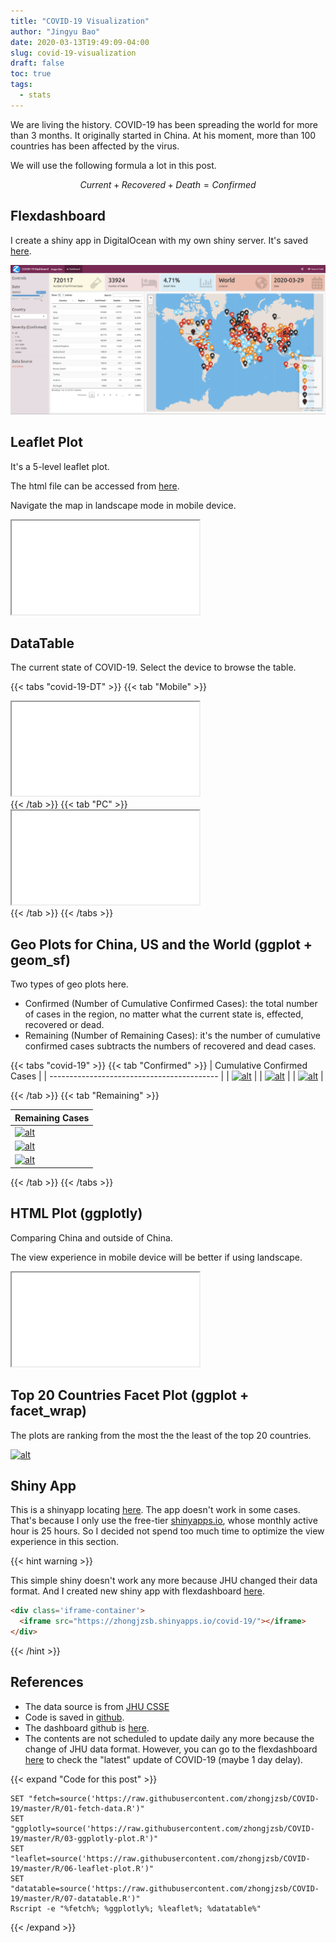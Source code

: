 ```yaml
---
title: "COVID-19 Visualization"
author: "Jingyu Bao"
date: 2020-03-13T19:49:09-04:00
slug: covid-19-visualization
draft: false
toc: true
tags:
  - stats
---
```


We are living the history. COVID-19 has been spreading the world for more than 3 months. It originally started in China. At his moment, more than 100 countries has been affected by the virus.

We will use the following formula a lot in this post.

$$
Current + Recovered + Death = Confirmed
$$

## Flexdashboard

I create a shiny app in DigitalOcean with my own shiny server. It's saved [here](https://app.zhongjzsb.com/COVID-19-dashboard/).

[![covid-19-dashboard](https://raw.githubusercontent.com/zhongjzsb/COVID-19-dashboard/master/flexdashboard-screenshot.png)](https://app.zhongjzsb.com/COVID-19-dashboard/)

## Leaflet Plot

It's a 5-level leaflet plot.

The html file can be accessed from [here](/images/leaflet-plot.html).

Navigate the map in landscape mode in mobile device.

<div class='iframe-container'>
  <iframe src="/images/leaflet-plot.html" allowfullscreen></iframe>
</div>

<!-- | Marker    | Icon    | Min   | Max   |
| :-------- | :------ | :---- | :---- |
| lightblue | white   | 1     | 10    |
| orange    | white   | 11    | 100   |
| red       | white   | 101   | 1000  |
| black     | white   | 1001  | 10000 |
| black     | darkred | 10000 | Inf   | -->

## DataTable

The current state of COVID-19. Select the device to browse the table.

{{< tabs "covid-19-DT" >}}
{{< tab "Mobile" >}}
<div class='iframe-container iframe-r-dt'>
  <iframe src="/images/covid-19-DT-mobile.html" allowfullscreen></iframe>
</div>
{{< /tab >}}
{{< tab "PC" >}}
<div class='iframe-container iframe-r-dt'>
  <iframe src="/images/covid-19-DT.html" allowfullscreen></iframe>
</div>
{{< /tab >}}
{{< /tabs >}}

## Geo Plots for China, US and the World (ggplot + geom_sf)

Two types of geo plots here.

- Confirmed (Number of Cumulative Confirmed Cases): the total number of cases in the region, no matter what the current state is, effected, recovered or dead.
- Remaining (Number of Remaining Cases): it's the number of cumulative confirmed cases subtracts the numbers of recovered and dead cases.

{{< tabs "covid-19" >}}
{{< tab "Confirmed" >}}
| Cumulative Confirmed Cases                 |
| ------------------------------------------ |
| [![alt][china_confirmed]][china_confirmed] |
| [![alt][us_confirmed]][us_confirmed]       |
| [![alt][world_confirmed]][world_confirmed] |

[china_confirmed]: https://github.com/zhongjzsb/COVID-19/blob/master/static/images/china_confirmed.gif?raw=true
[us_confirmed]: https://github.com/zhongjzsb/COVID-19/blob/master/static/images/us_confirmed.gif?raw=true
[world_confirmed]: https://github.com/zhongjzsb/COVID-19/blob/master/static/images/world_confirmed.gif?raw=true

{{< /tab >}}
{{< tab "Remaining" >}}

| Remaining Cases                        |
| -------------------------------------- |
| [![alt][china_current]][china_current] |
| [![alt][us_current]][us_current]       |
| [![alt][world_current]][world_current] |

[china_current]: https://github.com/zhongjzsb/COVID-19/blob/master/static/images/china_current.gif?raw=true
[us_current]: https://github.com/zhongjzsb/COVID-19/blob/master/static/images/us_current.gif?raw=true
[world_current]: https://github.com/zhongjzsb/COVID-19/blob/master/static/images/world_current.gif?raw=true

{{< /tab >}}
{{< /tabs >}}

## HTML Plot (ggplotly)

Comparing China and outside of China.

The view experience in mobile device will be better if using landscape.

<div class='iframe-container'>
    <iframe src="/images/china-vs-outside.html" allowfullscreen></iframe>
</div>

## Top 20 Countries Facet Plot (ggplot + facet_wrap)

The plots are ranking from the most the the least of the top 20 countries.

[![alt][top20countries]][top20countries]

[top20countries]: https://github.com/zhongjzsb/COVID-19/blob/master/static/images/top20countries.png?raw=true

## Shiny App

This is a shinyapp locating [here](https://zhongjzsb.shinyapps.io/covid-19/). The app doesn't work in some cases. That's because I only use the free-tier [shinyapps.io](https://www.shinyapps.io/), whose monthly active hour is 25 hours. So I decided not spend too much time to optimize the view experience in this section.

{{< hint  warning >}}

This simple shiny doesn't work any more because JHU changed their data format. And I created new shiny app with flexdashboard [here](https://app.zhongjzsb.com/COVID-19-dashboard/).

```html
<div class='iframe-container'>
  <iframe src="https://zhongjzsb.shinyapps.io/covid-19/"></iframe>
</div>
```

{{< /hint >}}

## References

- The data source is from [JHU CSSE](https://github.com/CSSEGISandData/COVID-19)
- Code is saved in [github](https://github.com/zhongjzsb/COVID-19).
- The dashboard github is [here](https://github.com/zhongjzsb/COVID-19-dashboard).
- The contents are not scheduled to update daily any more because the change of JHU data format. However, you can go to the flexdashboard [here](https://app.zhongjzsb.com/COVID-19-dashboard/) to check the "latest" update of COVID-19 (maybe 1 day delay).

{{< expand "Code for this post" >}}

```batch
SET "fetch=source('https://raw.githubusercontent.com/zhongjzsb/COVID-19/master/R/01-fetch-data.R')"
SET "ggplotly=source('https://raw.githubusercontent.com/zhongjzsb/COVID-19/master/R/03-ggplotly-plot.R')"
SET "leaflet=source('https://raw.githubusercontent.com/zhongjzsb/COVID-19/master/R/06-leaflet-plot.R')"
SET "datatable=source('https://raw.githubusercontent.com/zhongjzsb/COVID-19/master/R/07-datatable.R')"
Rscript -e "%fetch%; %ggplotly%; %leaflet%; %datatable%"
```

{{< /expand >}}
